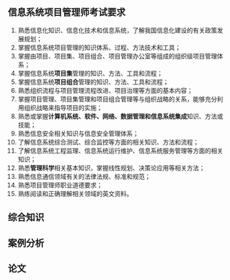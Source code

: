 
## 信息系统项目管理师考试要求
1. 熟悉信息化知识、信息化技术和信息系统，了解我国信息化建设的有关政策发展规划；
2. 掌握信息系统项目管理的知识体系、过程、方法技术和工具；
3. 掌握由项目、项目集、项目组合、项目管理办公室等组成的组织级项目管理体系；
4. 掌握信息系统**项目集**管理的知识、方法、工具和流程；
5. 掌握信息系统**项目组合**管理的知识、方法、工具和流程；
6. 熟悉组织流程与项目管理流程改进、项目治理等方面的基本内容；
7. 掌握项目管理、项目集管理和项目组合管理等与组织战略的关系，能够充分利用组织战略来指导项目的实施；
8. 熟悉或掌握**计算机系统、软件、网络、数据管理和信息系统集成**知识、方法或技能；
9. 熟悉信息安全相关知识与信息安全管理体系；
10. 了解信息系统综合测试、综合监控等方面的相关知识、方法和流程；
11. 了解信息系统工程监理、信息系统运行维护、信息系统服务管理等方面的相关知识；
12. 熟悉**管理科学**相关基本知识，掌握线性规划、决策论应用等相关方法；
13. 熟悉信息通信领域有关的法律法规、标准和规范；
14. 熟悉项目管理师职业道德要求；
15. 熟练阅读和正确理解相关领域的英文资料。


## 综合知识


## 案例分析


## 论文